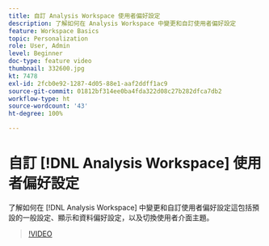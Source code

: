 ```yaml
---
title: 自訂 Analysis Workspace 使用者偏好設定
description: 了解如何在 Analysis Workspace 中變更和自訂使用者偏好設定
feature: Workspace Basics
topic: Personalization
role: User, Admin
level: Beginner
doc-type: feature video
thumbnail: 332600.jpg
kt: 7478
exl-id: 2fcb0e92-1287-4d05-88e1-aaf2ddff1ac9
source-git-commit: 01812bf314ee0ba4fda322d08c27b282dfca7db2
workflow-type: ht
source-wordcount: '43'
ht-degree: 100%

---
```


# 自訂 [!DNL Analysis Workspace] 使用者偏好設定

了解如何在 [!DNL Analysis Workspace] 中變更和自訂使用者偏好設定這包括預設的一般設定、顯示和資料偏好設定，以及切換使用者介面主題。

>[!VIDEO](https://video.tv.adobe.com/v/332600/?quality=12&learn=on)
